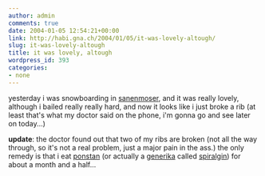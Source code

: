 ```yaml
---
author: admin
comments: true
date: 2004-01-05 12:54:21+00:00
link: http://habi.gna.ch/2004/01/05/it-was-lovely-altough/
slug: it-was-lovely-altough
title: it was lovely, altough
wordpress_id: 393
categories:
- none
---
```


yesterday i was snowboarding in [sanenmoser](http://www.skigstaad.ch), and it was really lovely, although i bailed really really hard, and now it looks like i just broke a rib (at least that's what my doctor said on the phone, i'm gonna go and see later on today...)


**update**: the doctor found out that two of my ribs are broken (not all the way through, so it's not a real problem, just a major pain in the ass.)
the only remedy is that i eat [ponstan](http://www.pfizer.ch/internet/de/home/products/rheumatology/non_steroidale_anti_inflammatory/ponstan_mefenacid.html) (or actually a [generika](http://www.google.com/search?q=generika&ie=UTF-8&oe=UTF-8) called [spiralgin](http://www.kompendium.ch/app/Info_pi_d.cfm?Search=05517)) for about a month and a half...
